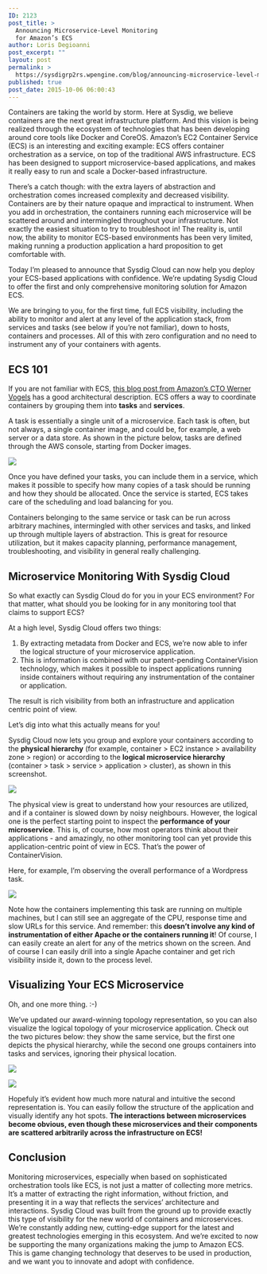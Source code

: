 ```yaml
---
ID: 2123
post_title: >
  Announcing Microservice-Level Monitoring
  for Amazon’s ECS
author: Loris Degioanni
post_excerpt: ""
layout: post
permalink: >
  https://sysdigrp2rs.wpengine.com/blog/announcing-microservice-level-monitoring-for-amazons-ecs/
published: true
post_date: 2015-10-06 06:00:43
---
```

Containers are taking the world by storm. Here at Sysdig, we believe containers are the next great infrastructure platform. And this vision is being realized through the ecosystem of technologies that has been developing around core tools like Docker and CoreOS. Amazon’s EC2 Container Service (ECS) is an interesting and exciting example: ECS offers container orchestration as a service, on top of the traditional AWS infrastructure. ECS has been designed to support microservice-based applications, and makes it really easy to run and scale a Docker-based infrastructure. 

There’s a catch though: with the extra layers of abstraction and orchestration comes increased complexity and decreased visibility. Containers are by their nature opaque and impractical to instrument. When you add in orchestration, the containers running each microservice will be scattered around and intermingled throughout your infrastructure. Not exactly the easiest situation to try to troubleshoot in! The reality is, until now, the ability to monitor ECS-based environments has been very limited, making running a production application a hard proposition to get comfortable with. 

Today I’m pleased to announce that Sysdig Cloud can now help you deploy your ECS-based applications with confidence. We’re updating Sysdig Cloud to offer the first and only comprehensive monitoring solution for Amazon ECS. 

We are bringing to you, for the first time, full ECS visibility, including the ability to monitor and alert at any level of the application stack, from services and tasks (see below if you’re not familiar), down to hosts, containers and processes. All of this with zero configuration and no need to instrument any of your containers with agents. 

## ECS 101

If you are not familiar with ECS, <a href="http://www.allthingsdistributed.com/2015/07/under-the-hood-of-the-amazon-ec2-container-service.html" target="_blank">this blog post from Amazon’s CTO Werner Vogels</a> has a good architectural description. ECS offers a way to coordinate containers by grouping them into **tasks** and **services**. 

A task is essentially a single unit of a microservice. Each task is often, but not always, a single container image, and could be, for example, a web server or a data store. As shown in the picture below, tasks are defined through the AWS console, starting from Docker images. 

<a href="/wp-content/uploads/2015/10/AWS.png" data-rel="lightbox-0" title=""> <img src="/wp-content/uploads/2015/10/AWS.png" class="aligncenter size-full" /> </a> 

Once you have defined your tasks, you can include them in a service, which makes it possible to specify how many copies of a task should be running and how they should be allocated. Once the service is started, ECS takes care of the scheduling and load balancing for you. 

Containers belonging to the same service or task can be run across arbitrary machines, intermingled with other services and tasks, and linked up through multiple layers of abstraction. This is great for resource utilization, but it makes capacity planning, performance management, troubleshooting, and visibility in general really challenging. 

## Microservice Monitoring With Sysdig Cloud

So what exactly can Sysdig Cloud do for you in your ECS environment? For that matter, what should you be looking for in any monitoring tool that claims to support ECS?

At a high level, Sysdig Cloud offers two things: 

1.  By extracting metadata from Docker and ECS, we’re now able to infer the logical structure of your microservice application.
2.  This is information is combined with our patent-pending ContainerVision technology, which makes it possible to inspect applications running inside containers without requiring any instrumentation of the container or application.



The result is rich visibility from both an infrastructure and application centric point of view.

Let’s dig into what this actually means for you!

Sysdig Cloud now lets you group and explore your containers according to the **physical hierarchy** (for example, container > EC2 instance > availability zone > region) or according to the **logical microservice hierarchy** (container > task > service > application > cluster), as shown in this screenshot. 

<a href="/wp-content/uploads/2015/10/Semantic-Explore-ECS.png" data-rel="lightbox-1" title=""> <img src="/wp-content/uploads/2015/10/Semantic-Explore-ECS.png" class="aligncenter size-full" /> </a> 

The physical view is great to understand how your resources are utilized, and if a container is slowed down by noisy neighbours. However, the logical one is the perfect starting point to inspect the **performance of your microservice**. This is, of course, how most operators think about their applications - and amazingly, no other monitoring tool can yet provide this application-centric point of view in ECS. That’s the power of ContainerVision. 

Here, for example, I’m observing the overall performance of a Wordpress task. 

<a href="/wp-content/uploads/2015/10/URLs.png" data-rel="lightbox-2" title=""> <img src="/wp-content/uploads/2015/10/URLs.png" class="aligncenter size-full" /> </a> 

Note how the containers implementing this task are running on multiple machines, but I can still see an aggregate of the CPU, response time and slow URLs for this service. And remember: this **doesn’t involve any kind of instrumentation of either Apache or the containers running it**! Of course, I can easily create an alert for any of the metrics shown on the screen. And of course I can easily drill into a single Apache container and get rich visibility inside it, down to the process level. 

## Visualizing Your ECS Microservice

Oh, and one more thing. :-) 

We’ve updated our award-winning topology representation, so you can also visualize the logical topology of your microservice application. Check out the two pictures below: they show the same service, but the first one depicts the physical hierarchy, while the second one groups containers into tasks and services, ignoring their physical location. 

<a href="/wp-content/uploads/2015/10/Recording-132.gif" data-rel="lightbox-3" title=""> <img src="/wp-content/uploads/2015/10/Recording-132.gif" class="aligncenter size-full" /> </a> 

<a href="/wp-content/uploads/2015/10/Recording-133.gif" data-rel="lightbox-4" title=""> <img src="/wp-content/uploads/2015/10/Recording-133.gif" class="aligncenter size-full" /> </a> 

Hopefuly it’s evident how much more natural and intuitive the second representation is. You can easily follow the structure of the application and visually identify any hot spots. **The interactions between microservices become obvious, even though these microservices and their components are scattered arbitrarily across the infrastructure on ECS!** 

## Conclusion

Monitoring microservices, especially when based on sophisticated orchestration tools like ECS, is not just a matter of collecting more metrics. It’s a matter of extracting the right information, without friction, and presenting it in a way that reflects the services’ architecture and interactions. Sysdig Cloud was built from the ground up to provide exactly this type of visibility for the new world of containers and microservices. We’re constantly adding new, cutting-edge support for the latest and greatest technologies emerging in this ecosystem. And we’re excited to now be supporting the many organizations making the jump to Amazon ECS. This is game changing technology that deserves to be used in production, and we want you to innovate and adopt with confidence.